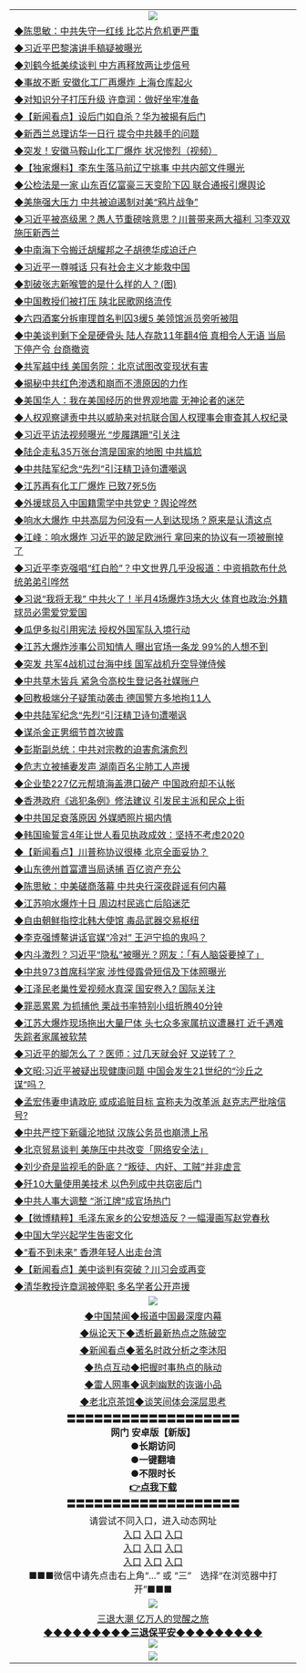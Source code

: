 <table>
  <tr>
    <td align=center><img src="https://github.com/gyhhx/image-upload/blob/master/3.jpg" /></td>
  </tr>
  <tr>
<td align=left>
<a href="https://ctbtfdoocixoa.global.ssl.fastly.net/oo.aspx?name=c1025102&key=ofejcfaxcltk&from=gy">◆陈思敏：中共失守一红线 比芯片危机更严重</a><br/></td>
  </tr>
  <tr>
<td align=left>
<a href="https://ctbtfdoocixoa.global.ssl.fastly.net/oo.aspx?name=c1025269&key=ofejcfaxcltk&from=gy">◆习近平巴黎演讲手稿疑被曝光</a><br/></td>
 </tr>
  <tr>
<td align=left>
<a href="http://ctbtfdoocixoa.global.ssl.fastly.net/oo.aspx?name=c1025179&key=ofejcfaxcltk&from=gy">◆刘鹤今抵美续谈判 中方再释放两让步信号</a><br/></td>
 </tr>
   <tr>
<td align=left>
<a href="http://ctbtfdoocixoa.global.ssl.fastly.net/oo.aspx?name=c1025169&key=ofejcfaxcltk&from=gy">◆事故不断 安徽化工厂再爆炸 上海仓库起火</a><br/></td>
   </tr> 
  <tr>
<td align=left>
<a href="http://ctbtfdoocixoa.global.ssl.fastly.net/oo.aspx?name=c1025038&key=ofejcfaxcltk&from=gy">◆对知识分子打压升级 许章润：做好坐牢准备</a><br/></td>
  </tr> 
 <tr>
<td align=left>
<a href="http://ctbtfdoocixoa.global.ssl.fastly.net/oo.aspx?name=c1025197&key=ofejcfaxcltk&from=gy">◆【新闻看点】设后门如自杀？华为被揭有后门</a><br/>
</td>
   </tr>
 <tr>
<td align=left>
<a href="http://ctbtfdoocixoa.global.ssl.fastly.net/oo.aspx?name=c1025227&key=ofejcfaxcltk&from=gy">◆新西兰总理访华一日行 提令中共棘手的问题</a><br/>
</td>
   </tr>
 <tr>
<td align=left>
<a href="http://ctbtfdoocixoa.global.ssl.fastly.net/oo.aspx?name=c1025155&key=ofejcfaxcltk&from=gy">◆突发！安徽马鞍山化工厂爆炸 状况惨烈（视频）</a><br/></td>
  </tr>
  <tr>
<td align=left>
<a href="http://ctbtfdoocixoa.global.ssl.fastly.net/oo.aspx?name=c1025005&key=ofejcfaxcltk&from=gy">◆【独家爆料】李东生落马前辽宁挑事 中共内部文件曝光</a><br/></td>
 </tr>
   <tr>
<td align=left>
<a href="http://ctbtfdoocixoa.global.ssl.fastly.net/oo.aspx?name=c1025119&key=ofejcfaxcltk&from=gy">◆公检法是一家 山东百亿富豪三天变阶下囚 联合通报引爆舆论</a><br/>
</td>
   </tr>
 <tr>
<td align=left>
<a href="http://ctbtfdoocixoa.global.ssl.fastly.net/oo.aspx?name=c1025307&key=ofejcfaxcltk&from=gy">◆美施强大压力 中共被迫遏制对美“鸦片战争”</a><br/></td>
  </tr>
  <tr>
<td align=left>
<a href="http://ctbtfdoocixoa.global.ssl.fastly.net/oo.aspx?name=c1025281&key=ofejcfaxcltk&from=gy">◆习近平被高级黑？愚人节重磅啥意思？川普带来两大福利 习李双双施压新西兰</a><br/></td>
 </tr>
  <tr>
<td align=left>
<a href="http://ctbtfdoocixoa.global.ssl.fastly.net/oo.aspx?name=c1025264&key=ofejcfaxcltk&from=gy">◆中南海下令搬迁胡耀邦之子胡德华成迫迁户</a><br/></td>
 </tr>
   <tr>
<td align=left>
<a href="http://ctbtfdoocixoa.global.ssl.fastly.net/oo.aspx?name=c1025205&key=ofejcfaxcltk&from=gy">◆习近平一尊喊话 只有社会主义才能救中国</a><br/></td>
   </tr> 
  <tr>
<td align=left>
<a href="http://ctbtfdoocixoa.global.ssl.fastly.net/oo.aspx?name=c1025145&key=ofejcfaxcltk&from=gy">◆割破张志新喉管的是什么样的人？(图)</a><br/></td>
  </tr> 
 <tr>
<td align=left>
<a href="http://ctbtfdoocixoa.global.ssl.fastly.net/oo.aspx?name=c1025133&key=ofejcfaxcltk&from=gy">◆中国教授们被打压 陕北民歌网络流传</a><br/>
</td>
   </tr>
 <tr>
<td align=left>
<a href="http://ctbtfdoocixoa.global.ssl.fastly.net/oo.aspx?name=c1025165&key=ofejcfaxcltk&from=gy">◆六四酒案分拆审理首名判囚3缓5 美领馆派员旁听被阻</a><br/>
</td>
   </tr>
 <tr>
<td align=left>
<a href="http://ctbtfdoocixoa.global.ssl.fastly.net/oo.aspx?name=c1025158&key=ofejcfaxcltk&from=gy">◆中美谈判剩下全是硬骨头 陆人存款11年翻4倍 真相令人无语 当局下停产令 台商撤资</a><br/></td>
  </tr>
  <tr>
<td align=left>
<a href="http://ctbtfdoocixoa.global.ssl.fastly.net/oo.aspx?name=c1025263&key=ofejcfaxcltk&from=gy">◆共军越中线 美国务院：北京试图改变现状有害</a><br/></td>
 </tr>
   <tr>
<td align=left>
<a href="http://ctbtfdoocixoa.global.ssl.fastly.net/oo.aspx?name=c1025271&key=ofejcfaxcltk&from=gy">◆揭秘中共红色渗透和崩而不溃原因的力作</a><br/>
</td>
   </tr>
 <tr>
<td align=left>
<a href="http://ctbtfdoocixoa.global.ssl.fastly.net/oo.aspx?name=c1025261&key=ofejcfaxcltk&from=gy">◆美国华人：我在美国经历的世界观地震 无神论者的迷茫</a><br/>
</td>
   </tr>
<tr>
<td align=left>
<a href="https://ctbtfdoocixoa.global.ssl.fastly.net/oo.aspx?name=c1025242&key=ofejcfaxcltk&from=gy">◆人权观察谴责中共以威胁来对抗联合国人权理事会审查其人权纪录</a><br/>
</td>       
  <tr>
<td align=left>
<a href="https://ctbtfdoocixoa.global.ssl.fastly.net/oo.aspx?name=c1024743&key=ofejcfaxcltk&from=gy">◆习近平访法视频曝光 “步履蹒跚”引关注</a><br/></td>
  </tr>
  <tr>
<td align=left>
<a href="https://ctbtfdoocixoa.global.ssl.fastly.net/oo.aspx?name=c1024694&key=ofejcfaxcltk&from=gy">◆陆企走私35万张台湾是国家的地图 中共尴尬</a><br/></td>
 </tr>
  <tr>
<td align=left>
<a href="http://ctbtfdoocixoa.global.ssl.fastly.net/oo.aspx?name=c1024892&key=ofejcfaxcltk&from=gy">◆中共陆军纪念“先烈”引汪精卫诗句遭嘲讽</a><br/></td>
 </tr>
   <tr>
<td align=left>
<a href="http://ctbtfdoocixoa.global.ssl.fastly.net/oo.aspx?name=c1024844&key=ofejcfaxcltk&from=gy">◆江苏再有化工厂爆炸 已致7死5伤</a><br/></td>
   </tr> 
  <tr>
<td align=left>
<a href="http://ctbtfdoocixoa.global.ssl.fastly.net/oo.aspx?name=c1024915&key=ofejcfaxcltk&from=gy">◆外援球员入中国籍需学中共党史？舆论哗然</a><br/></td>
  </tr> 
 <tr>
<td align=left>
<a href="http://ctbtfdoocixoa.global.ssl.fastly.net/oo.aspx?name=c1024886&key=ofejcfaxcltk&from=gy">◆响水大爆炸 中共高层为何没有一人到达现场？原来是认清这点</a><br/>
</td>
   </tr>
 <tr>
<td align=left>
<a href="http://ctbtfdoocixoa.global.ssl.fastly.net/oo.aspx?name=c1024879&key=ofejcfaxcltk&from=gy">◆江峰：响水爆炸 习近平的跛足欧洲行 拿回来的协议有一项被删掉了</a><br/>
</td>
   </tr>
 <tr>
<td align=left>
<a href="http://ctbtfdoocixoa.global.ssl.fastly.net/oo.aspx?name=c1024876&key=ofejcfaxcltk&from=gy">◆习近平李克强唱“红白脸”？中文世界几乎没报道：中资捐款布什总统弟弟引哗然</a><br/></td>
  </tr>
  <tr>
<td align=left>
<a href="http://ctbtfdoocixoa.global.ssl.fastly.net/oo.aspx?name=c1024847&key=ofejcfaxcltk&from=gy">◆习说“我将无我” 中共火了！半月4场爆炸3场大火 体育也政治:外籍球员必需爱党爱国</a><br/></td>
 </tr>
   <tr>
<td align=left>
<a href="http://ctbtfdoocixoa.global.ssl.fastly.net/oo.aspx?name=c1024919&key=ofejcfaxcltk&from=gy">◆瓜伊多拟引用宪法 授权外国军队入境行动</a><br/>
</td>
   </tr>
 <tr>
<td align=left>
<a href="http://ctbtfdoocixoa.global.ssl.fastly.net/oo.aspx?name=c1024864&key=ofejcfaxcltk&from=gy">◆江苏大爆炸涉事公司知情人 曝出官场一条龙 99%的人想不到</a><br/></td>
  </tr>
  <tr>
<td align=left>
<a href="http://ctbtfdoocixoa.global.ssl.fastly.net/oo.aspx?name=c1024959&key=ofejcfaxcltk&from=gy">◆突发 共军4战机过台海中线 国军战机升空导弹侍候</a><br/></td>
 </tr>
  <tr>
<td align=left>
<a href="http://ctbtfdoocixoa.global.ssl.fastly.net/oo.aspx?name=c1024918&key=ofejcfaxcltk&from=gy">◆中共草木皆兵 紧急令高校生登记各社媒账户</a><br/></td>
 </tr>
   <tr>
<td align=left>
<a href="http://ctbtfdoocixoa.global.ssl.fastly.net/oo.aspx?name=c1024926&key=ofejcfaxcltk&from=gy">◆回教极端分子疑策动袭击 德国警方多地拘11人</a><br/></td>
   </tr> 
  <tr>
<td align=left>
<a href="http://ctbtfdoocixoa.global.ssl.fastly.net/oo.aspx?name=c1024892&key=ofejcfaxcltk&from=gy">◆中共陆军纪念“先烈”引汪精卫诗句遭嘲讽</a><br/></td>
  </tr> 
 <tr>
<td align=left>
<a href="http://ctbtfdoocixoa.global.ssl.fastly.net/oo.aspx?name=c1024829&key=ofejcfaxcltk&from=gy">◆谋杀金正男细节首次披露</a><br/>
</td>
   </tr>
 <tr>
<td align=left>
<a href="http://ctbtfdoocixoa.global.ssl.fastly.net/oo.aspx?name=c1024898&key=ofejcfaxcltk&from=gy">◆彭斯副总统：中共对宗教的迫害愈演愈烈</a><br/>
</td>
   </tr>
 <tr>
<td align=left>
<a href="http://ctbtfdoocixoa.global.ssl.fastly.net/oo.aspx?name=c1024910&key=ofejcfaxcltk&from=gy">◆危志立被捕妻发声 湖南百名尘肺工人声援</a><br/></td>
  </tr>
  <tr>
<td align=left>
<a href="http://ctbtfdoocixoa.global.ssl.fastly.net/oo.aspx?name=c1024894&key=ofejcfaxcltk&from=gy">◆企业垫227亿元帮填海盖港口破产 中国政府却不认帐</a><br/></td>
 </tr>
   <tr>
<td align=left>
<a href="http://ctbtfdoocixoa.global.ssl.fastly.net/oo.aspx?name=c1024899&key=ofejcfaxcltk&from=gy">◆香港政府《逃犯条例》修法建议 引发民主派和民众上街</a><br/>
</td>
   </tr>
 <tr>
<td align=left>
<a href="http://ctbtfdoocixoa.global.ssl.fastly.net/oo.aspx?name=c1024814&key=ofejcfaxcltk&from=gy">◆中共国足衰落原因 外媒晒照片揭内情</a><br/>
</td>
   </tr>
<tr>
<td align=left>
<a href="https://ctbtfdoocixoa.global.ssl.fastly.net/oo.aspx?name=c1024906&key=ofejcfaxcltk&from=gy">◆韩国瑜誓言4年让世人看见执政成效：坚持不考虑2020</a><br/>
</td>       
  <tr>
<td align=left>
<a href="https://ctbtfdoocixoa.global.ssl.fastly.net/oo.aspx?name=c1024658&key=ofejcfaxcltk&from=gy">◆【新闻看点】川普称协议很棒 北京全面妥协？</a><br/></td>
  </tr>
  <tr>
<td align=left>
<a href="https://ctbtfdoocixoa.global.ssl.fastly.net/oo.aspx?name=c1024689&key=ofejcfaxcltk&from=gy">◆山东德州首富遭当局诱捕 百亿资产充公</a><br/></td>
 </tr>
  <tr>
<td align=left>
<a href="http://ctbtfdoocixoa.global.ssl.fastly.net/oo.aspx?name=c1024629&key=ofejcfaxcltk&from=gy">◆陈思敏：中美磋商落幕 中共央行深夜辟谣有何内幕</a><br/></td>
 </tr>
   <tr>
<td align=left>
<a href="http://ctbtfdoocixoa.global.ssl.fastly.net/oo.aspx?name=c1024685&key=ofejcfaxcltk&from=gy">◆江苏响水爆炸十日 周边村民逃亡后陷迷茫</a><br/></td>
   </tr> 
  <tr>
<td align=left>
<a href="http://ctbtfdoocixoa.global.ssl.fastly.net/oo.aspx?name=c1024421&key=ofejcfaxcltk&from=gy">◆自由朝鲜指控北韩大使馆 毒品武器交易枢纽</a><br/></td>
  </tr> 
 <tr>
<td align=left>
<a href="http://ctbtfdoocixoa.global.ssl.fastly.net/oo.aspx?name=c1024630&key=ofejcfaxcltk&from=gy">◆李克强博鳌讲话官媒“冷对” 王沪宁捣的鬼吗？</a><br/>
</td>
   </tr>
 <tr>
<td align=left>
<a href="http://ctbtfdoocixoa.global.ssl.fastly.net/oo.aspx?name=c1024461&key=ofejcfaxcltk&from=gy">◆内斗激烈？习近平“隐私”被曝光？网友：「有人脑袋要掉了」</a><br/>
</td>
   </tr>
 <tr>
<td align=left>
<a href="http://ctbtfdoocixoa.global.ssl.fastly.net/oo.aspx?name=c1024633&key=ofejcfaxcltk&from=gy">◆中共973首席科学家 涉性侵露骨短信及下体照曝光</a><br/></td>
  </tr>
  <tr>
<td align=left>
<a href="http://ctbtfdoocixoa.global.ssl.fastly.net/oo.aspx?name=c1024587&key=ofejcfaxcltk&from=gy">◆江泽民老巢性爱视频水真深 国安卷入? 国际关注</a><br/></td>
 </tr>
   <tr>
<td align=left>
<a href="http://ctbtfdoocixoa.global.ssl.fastly.net/oo.aspx?name=c1024579&key=ofejcfaxcltk&from=gy">◆罪恶累累 为抓捕他 栗战书率特别小组折腾40分钟</a><br/>
</td>
   </tr>
 <tr>
<td align=left>
<a href="http://ctbtfdoocixoa.global.ssl.fastly.net/oo.aspx?name=c1024599&key=ofejcfaxcltk&from=gy">◆江苏大爆炸现场拖出大量尸体 头七众多家属抗议遭暴打 近千遇难失踪者家属被软禁</a><br/></td>
  </tr>
  <tr>
<td align=left>
<a href="http://ctbtfdoocixoa.global.ssl.fastly.net/oo.aspx?name=c1024540&key=ofejcfaxcltk&from=gy">◆习近平的脚怎么了？医师：过几天就会好 又逆转了？</a><br/></td>
 </tr>
  <tr>
<td align=left>
<a href="http://ctbtfdoocixoa.global.ssl.fastly.net/oo.aspx?name=c1024448&key=ofejcfaxcltk&from=gy">◆文昭:习近平被疑出现健康问题 中国会发生21世纪的“沙丘之谋”吗？</a><br/></td>
 </tr>
   <tr>
<td align=left>
<a href="http://ctbtfdoocixoa.global.ssl.fastly.net/oo.aspx?name=c1024632&key=ofejcfaxcltk&from=gy">◆孟宏伟妻申请政庇 或成追赃目标 宣称夫为改革派 赵克志严批啥信号?</a><br/></td>
   </tr> 
  <tr>
<td align=left>
<a href="http://ctbtfdoocixoa.global.ssl.fastly.net/oo.aspx?name=c1024653&key=ofejcfaxcltk&from=gy">◆中共严控下新疆沦地狱 汉族公务员也崩溃上吊</a><br/></td>
  </tr> 
 <tr>
<td align=left>
<a href="http://ctbtfdoocixoa.global.ssl.fastly.net/oo.aspx?name=c1024710&key=ofejcfaxcltk&from=gy">◆北京贸易谈判 美施压中共改变「网络安全法」</a><br/>
</td>
   </tr>
 <tr>
<td align=left>
<a href="http://ctbtfdoocixoa.global.ssl.fastly.net/oo.aspx?name=c1024731&key=ofejcfaxcltk&from=gy">◆刘少奇是监视毛的卧底？“叛徒、内奸、工贼”并非虚言</a><br/>
</td>
   </tr>
 <tr>
<td align=left>
<a href="http://ctbtfdoocixoa.global.ssl.fastly.net/oo.aspx?name=c1024661&key=ofejcfaxcltk&from=gy">◆歼10大量使用美技术 以色列成中共窃密后门</a><br/></td>
  </tr>
  <tr>
<td align=left>
<a href="http://ctbtfdoocixoa.global.ssl.fastly.net/oo.aspx?name=c1024578&key=ofejcfaxcltk&from=gy">◆中共人事大调整 “浙江牌”成官场热门</a><br/></td>
 </tr>
   <tr>
<td align=left>
<a href="http://ctbtfdoocixoa.global.ssl.fastly.net/oo.aspx?name=c1024759&key=ofejcfaxcltk&from=gy">◆【微博精粹】毛泽东家乡的公安想造反？一幅漫画写赵党春秋</a><br/>
</td>
   </tr>
 <tr>
<td align=left>
<a href="http://ctbtfdoocixoa.global.ssl.fastly.net/oo.aspx?name=c1024656&key=ofejcfaxcltk&from=gy">◆中国大学兴起学生告密文化</a><br/>
</td>
   </tr>
<tr>
<td align=left>
<a href="https://ctbtfdoocixoa.global.ssl.fastly.net/oo.aspx?name=c1024682&key=ofejcfaxcltk&from=gy">◆“看不到未来” 香港年轻人出走台湾</a><br/>
</td>       
  <tr>
<td align=left>
<a href="https://ctbtfdoocixoa.global.ssl.fastly.net/oo.aspx?name=c1024380&key=ofejcfaxcltk&from=gy">◆【新闻看点】美中谈判有突破？川习会或再变</a><br/></td>
  </tr>
  <tr>
<td align=left>
<a href="https://ctbtfdoocixoa.global.ssl.fastly.net/oo.aspx?name=c1024275&key=ofejcfaxcltk&from=gy">◆清华教授许章润被停职 多名学者公开声援</a><br/></td>
 </tr>
  <tr>
    <td align=center><img src="https://github.com/gyhhx/image-upload/blob/master/2.jpg" /></td>
  </tr>
  <tr>
  <td align=center>
<a href="http://ctbtfdoocixoa.global.ssl.fastly.net/oo.aspx?name=c816860&key=ofejcfaxcltk&from=gy&tag=99733110">◆中国禁闻◆报道中国最深度内幕</a><br/>
   </tr>
  <tr>
     <td align=center>
<a href="http://ctbtfdoocixoa.global.ssl.fastly.net/oo.aspx?name=c816855&key=ofejcfaxcltk&from=gy&tag=997110">◆纵论天下◆透析最新热点之陈破空</a><br/>
   </tr>
   <tr>
      <td align=center>
<a href="http://ctbtfdoocixoa.global.ssl.fastly.net/oo.aspx?name=c838308&key=ofejcfaxcltk&from=gy&tag=9973110">◆新闻看点◆著名时政分析之李沐阳</a><br/>
   </tr>
   <tr>
     <td align=center>
<a href="http://ctbtfdoocixoa.global.ssl.fastly.net/oo.aspx?name=c816852&key=ofejcfaxcltk&from=gy&tag=9733110">◆热点互动◆把握时事热点的脉动</a><br/>
   </tr>
   <tr>
      <td align=center>
<a href="http://ctbtfdoocixoa.global.ssl.fastly.net/oo.aspx?name=c816694&key=ofejcfaxcltk&from=gy&tag=93310">◆雷人网事◆讽刺幽默的诙谐小品</a><br/>
   </tr>
   <tr>
    <td align=center>
<a href="http://ctbtfdoocixoa.global.ssl.fastly.net/oo.aspx?name=c816650&key=ofejcfaxcltk&from=gy&tag=9973110">◆老北京茶馆◆谈笑间体会深层思考</a><br/>
   </tr>
   <tr>
    <td align=center>
 <b>〓〓〓〓〓〓〓〓〓〓〓〓〓〓〓〓〓〓〓<br/>网门 安卓版【新版】<br/> ●长期访问<br/> ●一键翻墙<br/>  ●不限时长<br/> 
 <a href="https://share.weiyun.com/5XFXrAy">👉<b>点我下载</a><br/>〓〓〓〓〓〓〓〓〓〓〓〓〓〓〓〓〓〓〓<br/>
    </td>
    </tr>
   <tr>
    <td align=center>请尝试不同入口，进入动态网址<br/>
      <a href="https://s3.us-east-2.amazonaws.com/ogateo/show.htm">入口</a>
      <a href="https://s3.ca-central-1.amazonaws.com/ogatec/show.htm">入口</a>
      <a href="https://s3.ap-southeast-2.amazonaws.com/ogatey/show.htm">入口</a><br/>
      <a href="https://s3.ap-northeast-2.amazonaws.com/ogates/show.htm">入口</a>
      <a href="https://s3.eu-central-1.amazonaws.com/ogatef/show.htm">入口</a>
      <a href="https://s3.ap-south-1.amazonaws.com/ogatem/show.htm">入口</a><br/>
      <a href="https://s3-us-west-1.amazonaws.com/ogaten/show.htm">入口</a>
      <a href="https://s3.eu-west-2.amazonaws.com/ogatel/show.htm">入口</a>
      <a href="https://s3.ap-northeast-1.amazonaws.com/ogatet/show.htm">入口</a><br/>
      ■■■微信中请先点击右上角“...” 或 “三”　选择“在浏览器中打开”■■■<b><br/>
    </td>
  </tr>
  <tr>
    <td align=center><img src="https://github.com/gyhhx/image-upload/blob/master/3.jpg" /> </td>
</tr>
  <tr>  
  <td align=center>
  <a href="http://ctbtfdoocixoa.global.ssl.fastly.net/oo.aspx?name=c894205&key=ofejcfaxcltk&from=gy&tag=9973110">三退大潮 亿万人的觉醒之旅</a><br/>
      <a href="http://ctbtfdoocixoa.global.ssl.fastly.net/oo.aspx?name=ogQuit.aspx&key=ofejcfaxcltk&from=gy"><b>◆◆◆◆◆◆◆◆◆三退保平安◆◆◆◆◆◆◆◆◆<br/></a>
      <img src="https://github.com/gyhhx/image-upload/blob/master/3t.jpg" /><br/>
      </td>
  </tr>
   <tr>
    <td align=center><img src="https://raw.githubusercontent.com/oGate2/Up/master/oGate_640.jpg"/></td>
  </tr>
</table>


